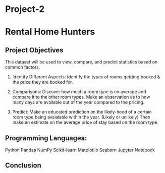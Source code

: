# Project-2
# Rental Home Hunters
  ## Project Objectives
  This dataset will be used to view, compare, and predict statistics based on common factors.
  1. Identify Different Aspects: Identify the types of rooms gettting booked & the price they are        booked for.
    
  2. Comparisons: Discover how much a room type is on average and compare it to the other room           types. Make an observation as to how many days are available out of the year compared to the        pricing.
     
  3. Predict: Make an educated prediction on the likely-hood of a certain room type being                avaialable within the year. (Likely or unlikely) Then make an estimate on the average price of      stay based on the room type.

  ## Programming Languages: 

  Python
  Pandas 
  NumPy
  Scikit-learn
  Matplotlib
  Seaborn
  Jupyter Notebook

  ## Conclusion 
  
